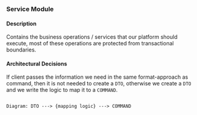 

### Service Module

#### Description

Contains the business operations / services that our platform should execute, most of these
operations are protected from transactional boundaries.


#### Architectural Decisions
If client passes the information we need in the same format-approach
as command, then it is not needed to create a `DTO`,
otherwise we create a `DTO` and we write the logic to map it to a `COMMAND`.

```text

Diagram: DTO ---> {mapping logic} ---> COMMAND

```

